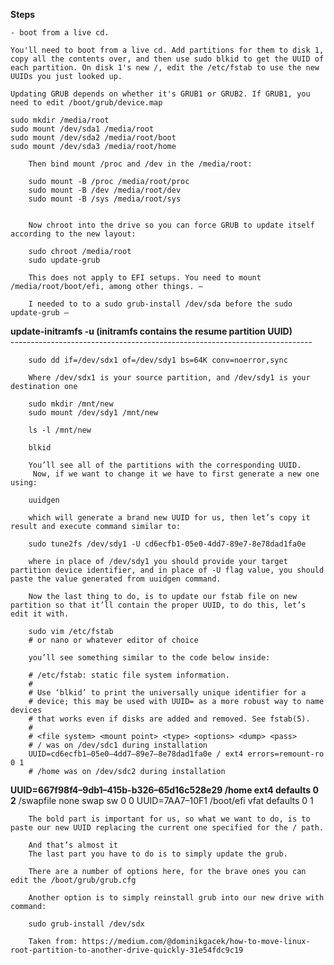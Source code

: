 
**Steps**
 
	- boot from a live cd.
	
	You'll need to boot from a live cd. Add partitions for them to disk 1, copy all the contents over, and then use sudo blkid to get the UUID of each partition. On disk 1's new /, edit the /etc/fstab to use the new UUIDs you just looked up.
	
	Updating GRUB depends on whether it's GRUB1 or GRUB2. If GRUB1, you need to edit /boot/grub/device.map
	
	sudo mkdir /media/root
    sudo mount /dev/sda1 /media/root
    sudo mount /dev/sda2 /media/root/boot
    sudo mount /dev/sda3 /media/root/home
	
		Then bind mount /proc and /dev in the /media/root:
		
		sudo mount -B /proc /media/root/proc
		sudo mount -B /dev /media/root/dev
		sudo mount -B /sys /media/root/sys
		
		
		Now chroot into the drive so you can force GRUB to update itself according to the new layout:
		
		sudo chroot /media/root
		sudo update-grub
		
		This does not apply to EFI setups. You need to mount /media/root/boot/efi, among other things. – 

		I needed to to a sudo grub-install /dev/sda before the sudo update-grub – 

**update-initramfs -u (initramfs contains the resume partition UUID)**		
		---------------------------------------------------------------------------
		
		sudo dd if=/dev/sdx1 of=/dev/sdy1 bs=64K conv=noerror,sync
		
		Where /dev/sdx1 is your source partition, and /dev/sdy1 is your destination one
		
		sudo mkdir /mnt/new
		sudo mount /dev/sdy1 /mnt/new
		
		ls -l /mnt/new
		
		blkid
		
		You’ll see all of the partitions with the corresponding UUID.
	     Now, if we want to change it we have to first generate a new one using:
		 
		uuidgen
		
		which will generate a brand new UUID for us, then let’s copy it result and execute command similar to:
		
		sudo tune2fs /dev/sdy1 -U cd6ecfb1-05e0-4dd7-89e7-8e78dad1fa0e
		
		where in place of /dev/sdy1 you should provide your target partition device identifier, and in place of -U flag value, you should paste the value generated from uuidgen command.

		Now the last thing to do, is to update our fstab file on new partition so that it’ll contain the proper UUID, to do this, let’s edit it with.
		
		sudo vim /etc/fstab
		# or nano or whatever editor of choice
		
		you’ll see something similar to the code below inside:
		
		# /etc/fstab: static file system information.
		#
		# Use ‘blkid’ to print the universally unique identifier for a
		# device; this may be used with UUID= as a more robust way to name devices
		# that works even if disks are added and removed. See fstab(5).
		#
		# <file system> <mount point> <type> <options> <dump> <pass>
		# / was on /dev/sdc1 during installation
		UUID=cd6ecfb1–05e0–4dd7–89e7–8e78dad1fa0e / ext4 errors=remount-ro 0 1
		# /home was on /dev/sdc2 during installation
  **UUID=667f98f4–9db1–415b-b326–65d16c528e29 /home ext4 defaults 0 2**
		/swapfile none swap sw 0 0
		UUID=7AA7–10F1 /boot/efi vfat defaults 0 1
		
		The bold part is important for us, so what we want to do, is to paste our new UUID replacing the current one specified for the / path.
		
		And that’s almost it
		The last part you have to do is to simply update the grub.

		There are a number of options here, for the brave ones you can edit the /boot/grub/grub.cfg

		Another option is to simply reinstall grub into our new drive with command:

		sudo grub-install /dev/sdx	
		
		Taken from: https://medium.com/@dominikgacek/how-to-move-linux-root-partition-to-another-drive-quickly-31e54fdc9c19

